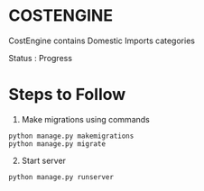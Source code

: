 # COSTENGINE 
CostEngine contains Domestic Imports categories
 
Status : Progress 

# Steps to Follow
  
  1. Make migrations using commands
    
```
python manage.py makemigrations
python manage.py migrate

```
    
  2. Start server
  
```
python manage.py runserver
```
